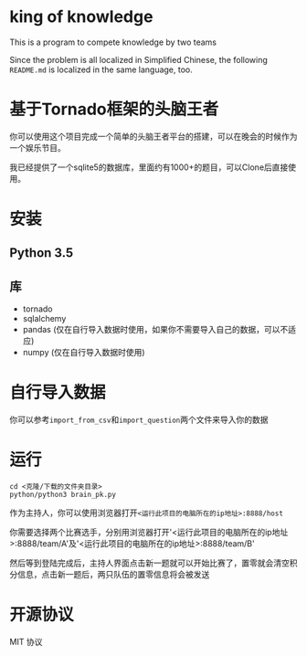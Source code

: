 # king of knowledge

This is a program to compete knowledge by two teams

Since the problem is all localized in Simplified Chinese, the following `README.md` is localized in the same language, too.

# 基于Tornado框架的头脑王者

你可以使用这个项目完成一个简单的头脑王者平台的搭建，可以在晚会的时候作为一个娱乐节目。

我已经提供了一个sqlite5的数据库，里面约有1000+的题目，可以Clone后直接使用。

# 安装

## Python 3.5

## 库

+ tornado
+ sqlalchemy
+ pandas (仅在自行导入数据时使用，如果你不需要导入自己的数据，可以不适应)
+ numpy (仅在自行导入数据时使用)

# 自行导入数据

你可以参考`import_from_csv`和`import_question`两个文件来导入你的数据

# 运行

```shell
cd <克隆/下载的文件夹目录>
python/python3 brain_pk.py
```

作为主持人，你可以使用浏览器打开`<运行此项目的电脑所在的ip地址>:8888/host`

你需要选择两个比赛选手，分别用浏览器打开'<运行此项目的电脑所在的ip地址>:8888/team/A'及'<运行此项目的电脑所在的ip地址>:8888/team/B'

然后等到登陆完成后，主持人界面点击新一题就可以开始比赛了，置零就会清空积分信息，点击新一题后，两只队伍的置零信息将会被发送

# 开源协议

MIT 协议




